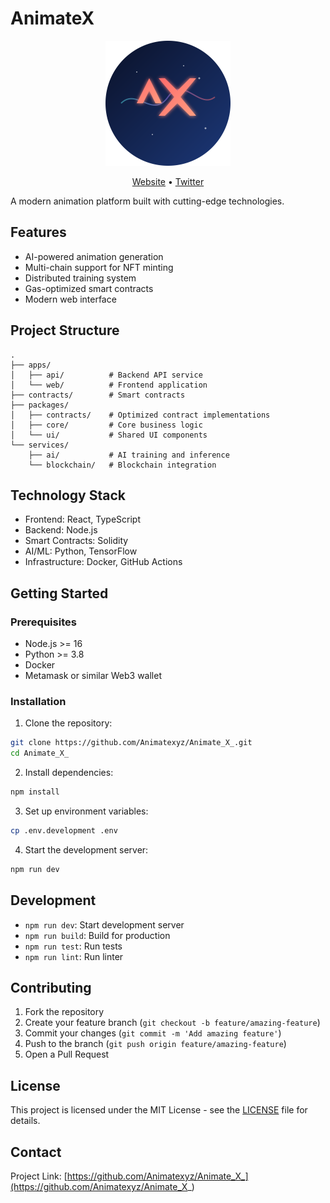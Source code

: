 # AnimateX

<div align="center">
  <img src="./assets/logo.svg" alt="AnimateX Logo" width="200" height="200" />

  <p align="center">
    <a href="https://www.animatex.xyz/">Website</a> •
    <a href="https://x.com/Animate_X_">Twitter</a>
  </p>
</div>

A modern animation platform built with cutting-edge technologies.

## Features

- AI-powered animation generation
- Multi-chain support for NFT minting
- Distributed training system
- Gas-optimized smart contracts
- Modern web interface

## Project Structure

```
.
├── apps/
│   ├── api/          # Backend API service
│   └── web/          # Frontend application
├── contracts/        # Smart contracts
├── packages/
│   ├── contracts/    # Optimized contract implementations
│   ├── core/         # Core business logic
│   └── ui/           # Shared UI components
└── services/
    ├── ai/           # AI training and inference
    └── blockchain/   # Blockchain integration
```

## Technology Stack

- Frontend: React, TypeScript
- Backend: Node.js
- Smart Contracts: Solidity
- AI/ML: Python, TensorFlow
- Infrastructure: Docker, GitHub Actions

## Getting Started

### Prerequisites

- Node.js >= 16
- Python >= 3.8
- Docker
- Metamask or similar Web3 wallet

### Installation

1. Clone the repository:
```bash
git clone https://github.com/Animatexyz/Animate_X_.git
cd Animate_X_
```

2. Install dependencies:
```bash
npm install
```

3. Set up environment variables:
```bash
cp .env.development .env
```

4. Start the development server:
```bash
npm run dev
```

## Development

- `npm run dev`: Start development server
- `npm run build`: Build for production
- `npm run test`: Run tests
- `npm run lint`: Run linter

## Contributing

1. Fork the repository
2. Create your feature branch (`git checkout -b feature/amazing-feature`)
3. Commit your changes (`git commit -m 'Add amazing feature'`)
4. Push to the branch (`git push origin feature/amazing-feature`)
5. Open a Pull Request

## License

This project is licensed under the MIT License - see the [LICENSE](LICENSE) file for details.

## Contact

Project Link: [https://github.com/Animatexyz/Animate_X_](https://github.com/Animatexyz/Animate_X_) 